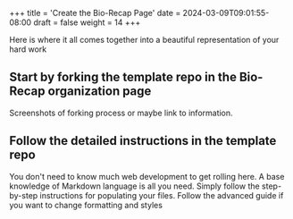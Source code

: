 +++
title = 'Create the Bio-Recap Page'
date = 2024-03-09T09:01:55-08:00
draft = false 
weight = 14
+++

Here is where it all comes together into a beautiful representation of your hard work

## Start by forking the template repo in the Bio-Recap organization page

Screenshots of forking process or maybe link to information.

## Follow the detailed instructions in the template repo

You don't need to know much web development to get rolling here. A base knowledge of Markdown language is all you need. Simply follow the step-by-step instructions for populating your files. Follow the advanced guide if you want to change formatting and styles
